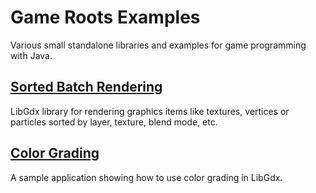 # Game Roots Examples
Various small standalone libraries and examples for game programming with Java.

## [Sorted Batch Rendering](src/main/java/de/voodoosoft/gameroots/examples/batch)
LibGdx library for rendering graphics items like textures, vertices or particles sorted by layer, texture, blend mode, etc.

## [Color Grading](src/main/java/de/voodoosoft/gameroots/examples/colorgrading)
A sample application showing how to use color grading in LibGdx.
